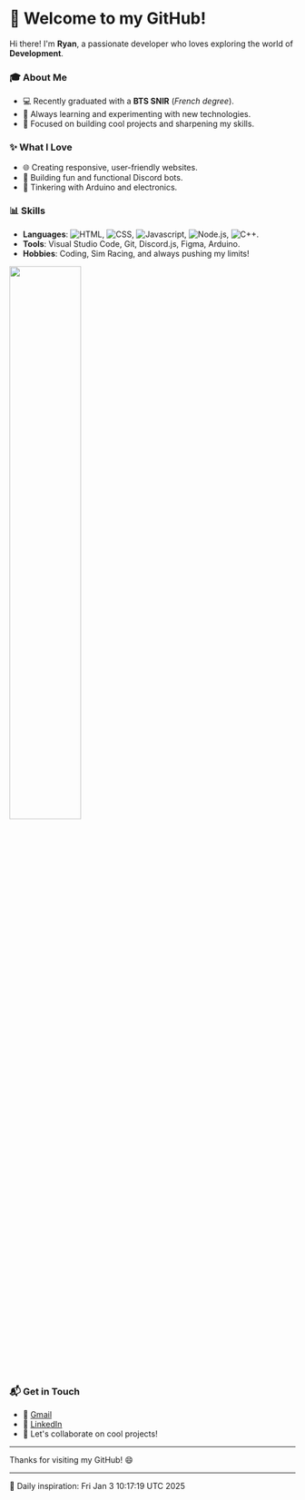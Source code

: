 # 👋 Welcome to my GitHub!  

Hi there! I'm **Ryan**, a passionate developer who loves exploring the world of **Development**.  

### 🎓 About Me
- 💻 Recently graduated with a **BTS SNIR** (*French degree*).  
- 🌱 Always learning and experimenting with new technologies.  
- 🚀 Focused on building cool projects and sharpening my skills.  

### ✨ What I Love  
- 🌐 Creating responsive, user-friendly websites.  
- 🤖 Building fun and functional Discord bots.  
- 🔌 Tinkering with Arduino and electronics.  

### 📊 Skills 
- **Languages**: ![HTML](https://img.shields.io/badge/HTML-E34F26?style=for-the-badge&logo=html5&logoColor=white), ![CSS](https://img.shields.io/badge/CSS-1572B6?style=for-the-badge&logo=css3&logoColor=white), ![Javascript](https://img.shields.io/badge/JavaScript-F7DF1E?style=for-the-badge&logo=javascript&logoColor=black), ![Node.js](https://img.shields.io/badge/Node.js-339933?style=for-the-badge&logo=node.js&logoColor=white), ![C++](https://img.shields.io/badge/C++-00599C?style=for-the-badge&logo=cplusplus&logoColor=white).  
- **Tools**: Visual Studio Code, Git, Discord.js, Figma, Arduino.  
- **Hobbies**: Coding, Sim Racing, and always pushing my limits!


<img width="50%" src="https://github-readme-stats.vercel.app/api/top-langs/?username=Zeikrom251&show_icons=true&count_private=true&theme=react&hide_border=true&bg_color=0D1117&layout=compact"/>

### 📬 Get in Touch
- 📨 [Gmail](mailto:ryanechikhi2004@gmail.com)
- 💼 [LinkedIn](https://www.linkedin.com/in/ryan-chikhi-912333228/)  
- 🌟 Let's collaborate on cool projects!  

---

Thanks for visiting my GitHub! 😄  

---
🚀 Daily inspiration: Fri Jan  3 10:17:19 UTC 2025
